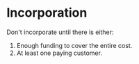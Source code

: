 # Incorporation

Don't incorporate until there is either:
1. Enough funding to cover the entire cost.
1. At least one paying customer.
